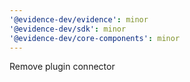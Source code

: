 ```yaml
---
'@evidence-dev/evidence': minor
'@evidence-dev/sdk': minor
'@evidence-dev/core-components': minor
---
```


Remove plugin connector
